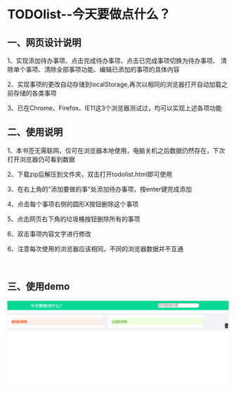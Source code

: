 

# TODOlist--今天要做点什么？



## 一、网页设计说明

​    1、实现添加待办事项、点击完成待办事项、点击已完成事项切换为待办事项、
    清除单个事项、清除全部事项功能、编辑已添加的事项的具体内容

​    2、实现事项的更改自动存储到localStorage,再次以相同的浏览器打开自动加载之前存储的各类事项

​    3、已在Chrome、Firefox、IE11这3个浏览器测试过，均可以实现上述各项功能



## 二、使用说明

   1、本书签无需联网，仅可在浏览器本地使用，电脑关机之后数据仍然存在，下次打开浏览器仍可看到数据
   
   2、下载zip后解压到文件夹，双击打开todolist.html即可使用

   3、在右上角的"添加要做的事"处添加待办事项，按enter键完成添加

   4、点击每个事项右侧的圆形X按钮删除这个事项

   5、点击网页右下角的垃圾桶按钮删除所有的事项

   6、双击事项内容文字进行修改

   6、注意每次使用的浏览器应该相同，不同的浏览器数据并不互通

​	

## 三、使用demo

![Image text](https://raw.githubusercontent.com/nicholas0707/todolist/master/%E4%BD%BF%E7%94%A8demo.gif)
